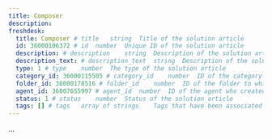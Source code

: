 ```yaml
---
title: Composer
description:
freshdesk:
  title: Composer # title	string	Title of the solution article
  id: 36000106372 # id	number	Unique ID of the solution article
  description: # description	string	Description of the solution article
  description_text: # description_text	string	Description of the solution article in plain text
  type: 1 # type	number	The type of the solution article
  category_id: 36000115505 # category_id	number	ID of the category to which the solution article belongs
  folder_id: 36000178516 # folder_id	number	ID of the folder to which the solution article belongs
  agent_id: 36007655997 # agent_id	number	ID of the agent who created the solution article
  status: 1 # status	number	Status of the solution article
  tags: [] # tags	array of strings	Tags that have been associated with the solution article
---
```


...
